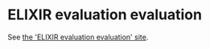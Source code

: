 # ELIXIR evaluation evaluation

See [the 'ELIXIR evaluation evaluation' site](https://nbisweden.github.io/elixir_evaluation_evaluation/).
